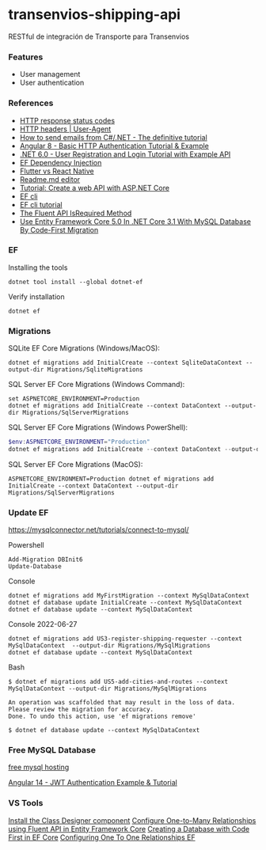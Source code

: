 # transenvios-shipping-api
RESTful de integración de Transporte para Transenvios

### Features

- User management
- User authentication

### References

* [HTTP response status codes](https://developer.mozilla.org/en-US/docs/Web/HTTP/Status)
* [HTTP headers | User-Agent](https://www.geeksforgeeks.org/http-headers-user-agent/#:~:text=The%20HTTP%20headers%20User-Agent%20is%20a%20request%20header,user%20agent%20to%20every%20website%20you%20connect%20to.)
* [How to send emails from C#/.NET - The definitive tutorial](https://blog.elmah.io/how-to-send-emails-from-csharp-net-the-definitive-tutorial/)
* [Angular 8 - Basic HTTP Authentication Tutorial & Example](https://jasonwatmore.com/post/2019/06/26/angular-8-basic-http-authentication-tutorial-example)
* [.NET 6.0 - User Registration and Login Tutorial with Example API](https://jasonwatmore.com/post/2022/01/07/net-6-user-registration-and-login-tutorial-with-example-api)
* [EF Dependency Injection](https://www.c-sharpcorner.com/article/clean-architecture-with-net-6-using-entity-framework/)
* [Flutter vs React Native](https://www.tabnine.com/blog/flutter-vs-react-native/?utm_source=rss&utm_medium=rss&utm_campaign=flutter-vs-react-native)
* [Readme.md editor](https://pandao.github.io/editor.md/en.html)
* [Tutorial: Create a web API with ASP.NET Core](https://docs-microsoft-com.translate.goog/en-us/aspnet/core/tutorials/first-web-api?view=aspnetcore-6.0&tabs=visual-studio-code&_x_tr_sl=en&_x_tr_tl=es&_x_tr_hl=es&_x_tr_pto=op%2Cwapp)
* [EF cli](https://docs.microsoft.com/en-us/ef/core/cli/dotnet)
* [EF cli tutorial](https://www.entityframeworktutorial.net/efcore/cli-commands-for-ef-core-migration.aspx)
* [The Fluent API IsRequired Method](https://www.learnentityframeworkcore.com/configuration/fluent-api/isrequired-method)
* [Use Entity Framework Core 5.0 In .NET Core 3.1 With MySQL Database By Code-First Migration](https://www.c-sharpcorner.com/article/tutorial-use-entity-framework-core-5-0-in-net-core-3-1-with-mysql-database-by2/)

### EF

Installing the tools
```
dotnet tool install --global dotnet-ef
```

Verify installation
```
dotnet ef
```

### Migrations

SQLite EF Core Migrations (Windows/MacOS):
```
dotnet ef migrations add InitialCreate --context SqliteDataContext --output-dir Migrations/SqliteMigrations
```

SQL Server EF Core Migrations (Windows Command):
```
set ASPNETCORE_ENVIRONMENT=Production
dotnet ef migrations add InitialCreate --context DataContext --output-dir Migrations/SqlServerMigrations
```

SQL Server EF Core Migrations (Windows PowerShell):
```powershell
$env:ASPNETCORE_ENVIRONMENT="Production"
dotnet ef migrations add InitialCreate --context DataContext --output-dir Migrations/SqlServerMigrations
```

SQL Server EF Core Migrations (MacOS):
```
ASPNETCORE_ENVIRONMENT=Production dotnet ef migrations add InitialCreate --context DataContext --output-dir Migrations/SqlServerMigrations
```

### Update EF
https://mysqlconnector.net/tutorials/connect-to-mysql/

Powershell
```
Add-Migration DBInit6
Update-Database
```
Console
```
dotnet ef migrations add MyFirstMigration --context MySqlDataContext
dotnet ef database update InitialCreate --context MySqlDataContext
dotnet ef database update --context MySqlDataContext
```
Console 2022-06-27
```
dotnet ef migrations add US3-register-shipping-requester --context MySqlDataContext  --output-dir Migrations/MySqlMigrations
dotnet ef database update --context MySqlDataContext
```
Bash
```
$ dotnet ef migrations add US5-add-cities-and-routes --context MySqlDataContext --output-dir Migrations/MySqlMigrations

An operation was scaffolded that may result in the loss of data. Please review the migration for accuracy.
Done. To undo this action, use 'ef migrations remove'

$ dotnet ef database update --context MySqlDataContext
```

### Free MySQL Database

[free mysql hosting](https://www.freemysqlhosting.net/)

[Angular 14 - JWT Authentication Example & Tutorial](https://jasonwatmore.com/post/2022/11/15/angular-14-jwt-authentication-example-tutorial)

### VS Tools

[Install the Class Designer component](https://learn.microsoft.com/en-us/visualstudio/ide/class-designer/how-to-add-class-diagrams-to-projects?view=vs-2022)
[Configure One-to-Many Relationships using Fluent API in Entity Framework Core](https://www.entityframeworktutorial.net/efcore/configure-one-to-many-relationship-using-fluent-api-in-ef-core.aspx)
[Creating a Database with Code First in EF Core](https://dev.mysql.com/doc/connector-net/en/connector-net-entityframework-core-example.html)
[Configuring One To One Relationships EF](https://www.learnentityframeworkcore.com/configuration/one-to-one-relationship-configuration)